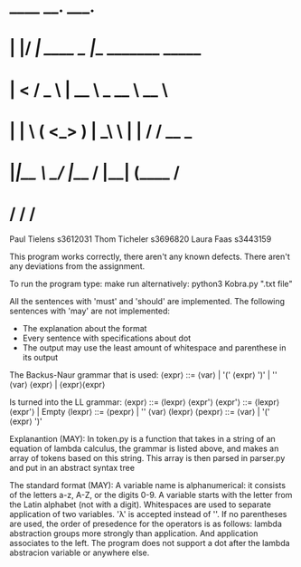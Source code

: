 #  ____  __.          ___.                      
# |    |/ _|   ____   \_ |__   _______  _____   
# |      <    /  _ \   | __ \  \_  __ \ \__  \  
# |    |  \  (  <_> )  | \_\ \  |  | \/  / __ \_
# |____|__ \  \____/   |___  /  |__|    (____  /
#         \/               \/                \/ 

Paul Tielens s3612031
Thom Ticheler s3696820
Laura Faas s3443159

This program works correctly, there aren't any known defects.
There aren't any deviations from the assignment. 

To run the program type:
make run
alternatively:
python3 Kobra.py ".txt file"

All the sentences with 'must' and 'should' are implemented.
The following sentences with 'may' are not implemented:
- The explanation about the format
- Every sentence with specifications about dot
- The output may use the least amount of whitespace and parenthese in its output
  
The Backus-Naur grammar that is used:
⟨expr⟩ ::= ⟨var⟩ | '(' ⟨expr⟩ ')' | '\' ⟨var⟩ ⟨expr⟩ | ⟨expr⟩⟨expr⟩

Is turned into the LL grammar:
⟨expr⟩ ::= ⟨lexpr⟩ ⟨expr'⟩
⟨expr'⟩ ::= ⟨lexpr⟩ ⟨expr'⟩ | Empty
⟨lexpr⟩ ::= ⟨pexpr⟩ | '\' ⟨var⟩ ⟨lexpr⟩
⟨pexpr⟩ ::= ⟨var⟩ | '(' ⟨expr⟩ ')'

Explanantion (MAY):
In token.py is a function that takes in a string of an equation of lambda calculus, the grammar is listed above, and makes an array of tokens based on this string.
This array is then parsed in parser.py and put in an abstract syntax tree

The standard format (MAY):
A variable name is alphanumerical: it consists of the letters a-z, A-Z, or the digits 0-9. 
A variable starts with the letter from the Latin alphabet (not with a digit). 
Whitespaces are used to separate application of two variables. 'λ' is accepted instead of '\'.
If no parentheses are used, the order of presedence for the operators
is as follows: lambda abstraction groups more strongly than application. And application associates to the left. The program does not support a dot after the lambda abstracion variable or anywhere else.

